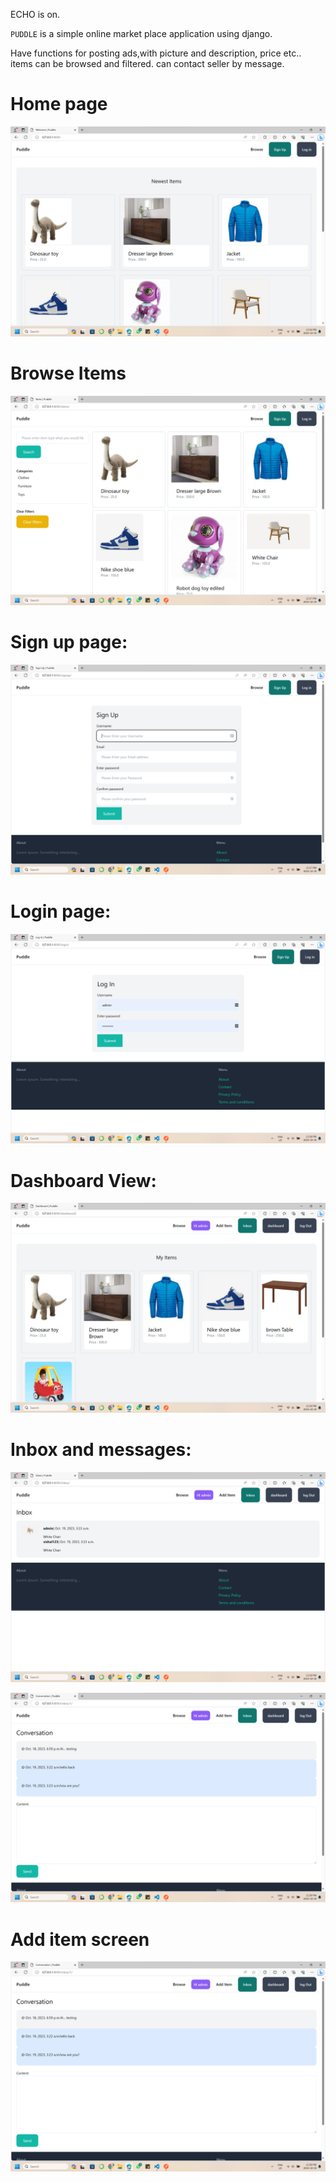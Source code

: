 ECHO is on.

`PUDDLE` is a simple online market place application using django.

Have functions for posting ads,with picture and description, price etc..
items can be browsed and filtered. can contact seller by message.

# Home page

![Alt text](image.png)

# Browse Items

![Alt text](image-1.png)

# Sign up page:

![Alt text](image-2.png)

# Login page:

![Alt text](image-3.png)

# Dashboard View:

![Alt text](image-4.png)

# Inbox and messages:

![Alt text](image-5.png)

![Alt text](image-6.png)

# Add item screen

![Alt text](image-7.png)
